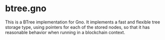 # btree.gno
This is a BTree implementation for Gno. It implements a fast and flexible tree storage type, using pointers for each of the stored nodes, so that it has reasonable behavior when running in a blockchain context.
